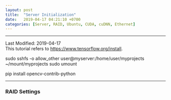 ```yaml
---
layout: post
title:  "Server Initialization"
date:   2019-04-17 04:21:10 +0700
categories: [Server, RAID, Ubuntu, CUDA, cuDNN, Ethernet]
---
```


---

Last Modified: 2019-04-17  
This tutorial refers to <https://www.tensorflow.org/install>.

sudo sshfs -o allow_other user@myserver:/home/user/myprojects ~/mount/myprojects
sudo umount 

pip install opencv-contrib-python


---
### RAID Settings

